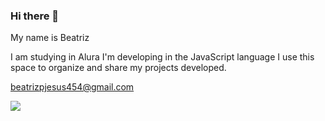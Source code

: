 ### Hi there 👋

My name is Beatriz

I am studying in Alura
I'm developing in the JavaScript language
I use this space to organize and share my projects developed.

beatrizpjesus454@gmail.com

![](https://media.giphy.com/media/v1.Y2lkPTc5MGI3NjExOWdzM3d6bzd0N3A3dG02MzYzbjJ6MTY3bjlnaDQ0dWNkMjJrdnY0ayZlcD12MV9pbnRlcm5hbF9naWZfYnlfaWQmY3Q9Zw/3M3Au8QlEEpck/giphy.gif)



